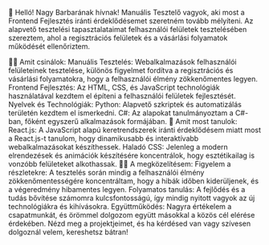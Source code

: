  
👋 Helló! Nagy Barbarának hívnak!
Manuális Tesztelő vagyok, aki most a Frontend Fejlesztés iránti érdeklődésemet szeretném tovább mélyíteni. Az alapvető tesztelési tapasztalataimat felhasználói felületek tesztelésében szereztem, ahol a regisztrációs felületek és a vásárlási folyamatok működését ellenőriztem.

🧑‍💻 Amit csinálok:
Manuális Tesztelés: Webalkalmazások felhasználói felületeinek tesztelése, különös figyelmet fordítva a regisztrációs és vásárlási folyamatokra, hogy a felhasználói élmény zökkenőmentes legyen.
Frontend Fejlesztés: Az HTML, CSS, és JavaScript technológiák használatával kezdtem el építeni a felhasználói felületek fejlesztését.
Nyelvek és Technológiák:
Python: Alapvető szkriptek és automatizálás területén kezdtem el ismerkedni.
C#: Az alapokat tanulmányoztam a C#-ban, főként egyszerű alkalmazások formájában.
🌱 Amit most tanulok:
React.js: A JavaScript alapú keretrendszerek iránti érdeklődésem miatt most a React.js-t tanulom, hogy dinamikusabb és interaktívabb webalkalmazásokat készíthessek.
Haladó CSS: Jelenleg a modern elrendezések és animációk készítésére koncentrálok, hogy esztétikailag is vonzóbb felületeket alkothassak.
🧑‍🔬 A megközelítésem:
Figyelem a részletekre: A tesztelés során mindig a felhasználói élmény zökkenőmentességére koncentráltam, hogy a hibák időben kiderüljenek, és a végeredmény hibamentes legyen.
Folyamatos tanulás: A fejlődés és a tudás bővítése számomra kulcsfontosságú, így mindig nyitott vagyok az új technológiákra és kihívásokra.
Együttműködés: Nagyra értékelem a csapatmunkát, és örömmel dolgozom együtt másokkal a közös cél elérése érdekében.
Nézd meg a projektjeimet, és ha kérdésed van vagy szívesen dolgoznál velem, kereshetsz bátran!


